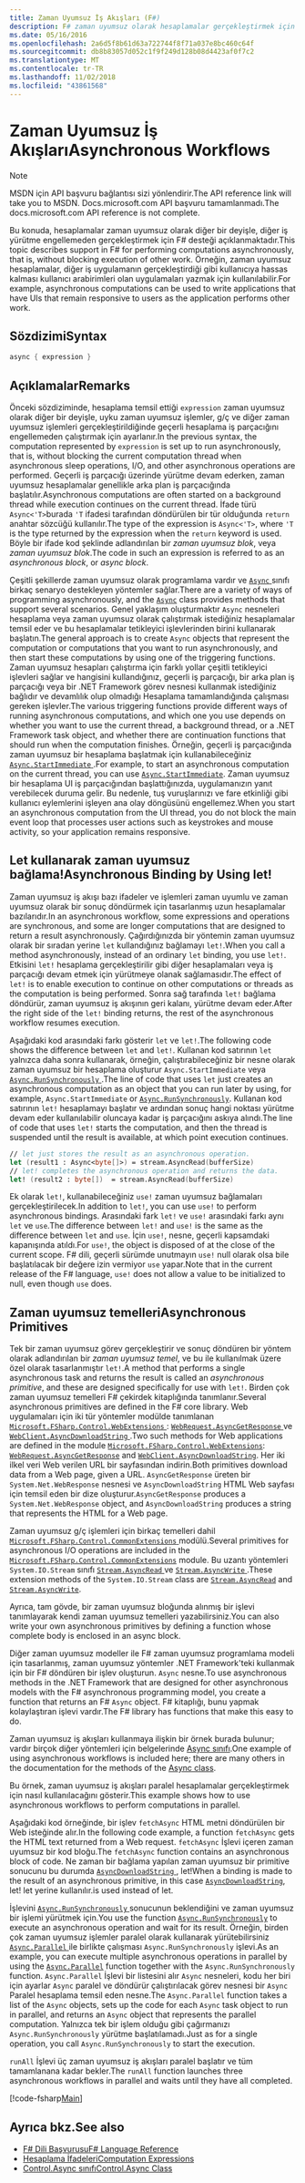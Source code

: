 ```yaml
---
title: Zaman Uyumsuz İş Akışları (F#)
description: F# zaman uyumsuz olarak hesaplamalar gerçekleştirmek için dil programlama desteği hakkında diğer iş yürütme engellemeden yürütülen öğrenin.
ms.date: 05/16/2016
ms.openlocfilehash: 2a6d5f8b61d63a722744f8f71a037e8bc460c64f
ms.sourcegitcommit: db8b83057d052c1f9f249d128b08d4423af0f7c2
ms.translationtype: MT
ms.contentlocale: tr-TR
ms.lasthandoff: 11/02/2018
ms.locfileid: "43861568"
---
```

# <a name="asynchronous-workflows"></a><span data-ttu-id="53b65-103">Zaman Uyumsuz İş Akışları</span><span class="sxs-lookup"><span data-stu-id="53b65-103">Asynchronous Workflows</span></span>

> [!NOTE]
<span data-ttu-id="53b65-104">MSDN için API başvuru bağlantısı sizi yönlendirir.</span><span class="sxs-lookup"><span data-stu-id="53b65-104">The API reference link will take you to MSDN.</span></span>  <span data-ttu-id="53b65-105">Docs.microsoft.com API başvuru tamamlanmadı.</span><span class="sxs-lookup"><span data-stu-id="53b65-105">The docs.microsoft.com API reference is not complete.</span></span>

<span data-ttu-id="53b65-106">Bu konuda, hesaplamalar zaman uyumsuz olarak diğer bir deyişle, diğer iş yürütme engellemeden gerçekleştirmek için F# desteği açıklanmaktadır.</span><span class="sxs-lookup"><span data-stu-id="53b65-106">This topic describes support in F# for performing computations asynchronously, that is, without blocking execution of other work.</span></span> <span data-ttu-id="53b65-107">Örneğin, zaman uyumsuz hesaplamalar, diğer iş uygulamanın gerçekleştirdiği gibi kullanıcıya hassas kalması kullanıcı arabirimleri olan uygulamaları yazmak için kullanılabilir.</span><span class="sxs-lookup"><span data-stu-id="53b65-107">For example, asynchronous computations can be used to write applications that have UIs that remain responsive to users as the application performs other work.</span></span>

## <a name="syntax"></a><span data-ttu-id="53b65-108">Sözdizimi</span><span class="sxs-lookup"><span data-stu-id="53b65-108">Syntax</span></span>

```fsharp
async { expression }
```

## <a name="remarks"></a><span data-ttu-id="53b65-109">Açıklamalar</span><span class="sxs-lookup"><span data-stu-id="53b65-109">Remarks</span></span>

<span data-ttu-id="53b65-110">Önceki sözdiziminde, hesaplama temsil ettiği `expression` zaman uyumsuz olarak diğer bir deyişle, uyku zaman uyumsuz işlemler, g/ç ve diğer zaman uyumsuz işlemleri gerçekleştirildiğinde geçerli hesaplama iş parçacığını engellemeden çalıştırmak için ayarlanır.</span><span class="sxs-lookup"><span data-stu-id="53b65-110">In the previous syntax, the computation represented by `expression` is set up to run asynchronously, that is, without blocking the current computation thread when asynchronous sleep operations, I/O, and other asynchronous operations are performed.</span></span> <span data-ttu-id="53b65-111">Geçerli iş parçacığı üzerinde yürütme devam ederken, zaman uyumsuz hesaplamalar genellikle arka plan iş parçacığında başlatılır.</span><span class="sxs-lookup"><span data-stu-id="53b65-111">Asynchronous computations are often started on a background thread while execution continues on the current thread.</span></span> <span data-ttu-id="53b65-112">İfade türü `Async<'T>`burada `'T` ifadesi tarafından döndürülen bir tür olduğunda `return` anahtar sözcüğü kullanılır.</span><span class="sxs-lookup"><span data-stu-id="53b65-112">The type of the expression is `Async<'T>`, where `'T` is the type returned by the expression when the `return` keyword is used.</span></span> <span data-ttu-id="53b65-113">Böyle bir ifade kod şeklinde adlandırılan bir *zaman uyumsuz blok*, veya *zaman uyumsuz blok*.</span><span class="sxs-lookup"><span data-stu-id="53b65-113">The code in such an expression is referred to as an *asynchronous block*, or *async block*.</span></span>

<span data-ttu-id="53b65-114">Çeşitli şekillerde zaman uyumsuz olarak programlama vardır ve [ `Async` ](https://msdn.microsoft.com/library/03eb4d12-a01a-4565-a077-5e83f17cf6f7) sınıfı birkaç senaryo destekleyen yöntemler sağlar.</span><span class="sxs-lookup"><span data-stu-id="53b65-114">There are a variety of ways of programming asynchronously, and the [`Async`](https://msdn.microsoft.com/library/03eb4d12-a01a-4565-a077-5e83f17cf6f7) class provides methods that support several scenarios.</span></span> <span data-ttu-id="53b65-115">Genel yaklaşım oluşturmaktır `Async` nesneleri hesaplama veya zaman uyumsuz olarak çalıştırmak istediğiniz hesaplamalar temsil eder ve bu hesaplamalar tetikleyici işlevlerinden birini kullanarak başlatın.</span><span class="sxs-lookup"><span data-stu-id="53b65-115">The general approach is to create `Async` objects that represent the computation or computations that you want to run asynchronously, and then start these computations by using one of the triggering functions.</span></span> <span data-ttu-id="53b65-116">Zaman uyumsuz hesapları çalıştırma için farklı yollar çeşitli tetikleyici işlevleri sağlar ve hangisini kullandığınız, geçerli iş parçacığı, bir arka plan iş parçacığı veya bir .NET Framework görev nesnesi kullanmak istediğiniz bağlıdır ve devamlılık olup olmadığı Hesaplama tamamlandığında çalışması gereken işlevler.</span><span class="sxs-lookup"><span data-stu-id="53b65-116">The various triggering functions provide different ways of running asynchronous computations, and which one you use depends on whether you want to use the current thread, a background thread, or a .NET Framework task object, and whether there are continuation functions that should run when the computation finishes.</span></span> <span data-ttu-id="53b65-117">Örneğin, geçerli iş parçacığında zaman uyumsuz bir hesaplama başlatmak için kullanabileceğiniz [ `Async.StartImmediate` ](https://msdn.microsoft.com/library/2f71d1cc-187f-48cf-ac66-e7fda41c46e3).</span><span class="sxs-lookup"><span data-stu-id="53b65-117">For example, to start an asynchronous computation on the current thread, you can use [`Async.StartImmediate`](https://msdn.microsoft.com/library/2f71d1cc-187f-48cf-ac66-e7fda41c46e3).</span></span> <span data-ttu-id="53b65-118">Zaman uyumsuz bir hesaplama UI iş parçacığından başlattığınızda, uygulamanızın yanıt verebilecek duruma gelir. Bu nedenle, tuş vuruşlarınızı ve fare etkinliği gibi kullanıcı eylemlerini işleyen ana olay döngüsünü engellemez.</span><span class="sxs-lookup"><span data-stu-id="53b65-118">When you start an asynchronous computation from the UI thread, you do not block the main event loop that processes user actions such as keystrokes and mouse activity, so your application remains responsive.</span></span>

## <a name="asynchronous-binding-by-using-let"></a><span data-ttu-id="53b65-119">Let kullanarak zaman uyumsuz bağlama!</span><span class="sxs-lookup"><span data-stu-id="53b65-119">Asynchronous Binding by Using let!</span></span>

<span data-ttu-id="53b65-120">Zaman uyumsuz iş akışı bazı ifadeler ve işlemleri zaman uyumlu ve zaman uyumsuz olarak bir sonuç döndürmek için tasarlanmış uzun hesaplamalar bazılarıdır.</span><span class="sxs-lookup"><span data-stu-id="53b65-120">In an asynchronous workflow, some expressions and operations are synchronous, and some are longer computations that are designed to return a result asynchronously.</span></span> <span data-ttu-id="53b65-121">Çağırdığınızda bir yöntemin zaman uyumsuz olarak bir sıradan yerine `let` kullandığınız bağlamayı `let!`.</span><span class="sxs-lookup"><span data-stu-id="53b65-121">When you call a method asynchronously, instead of an ordinary `let` binding, you use `let!`.</span></span> <span data-ttu-id="53b65-122">Etkisini `let!` hesaplama gerçekleştirilir gibi diğer hesaplamaları veya iş parçacığı devam etmek için yürütmeye olanak sağlamasıdır.</span><span class="sxs-lookup"><span data-stu-id="53b65-122">The effect of `let!` is to enable execution to continue on other computations or threads as the computation is being performed.</span></span> <span data-ttu-id="53b65-123">Sonra sağ tarafında `let!` bağlama döndürür, zaman uyumsuz iş akışının geri kalanı, yürütme devam eder.</span><span class="sxs-lookup"><span data-stu-id="53b65-123">After the right side of the `let!` binding returns, the rest of the asynchronous workflow resumes execution.</span></span>

<span data-ttu-id="53b65-124">Aşağıdaki kod arasındaki farkı gösterir `let` ve `let!`.</span><span class="sxs-lookup"><span data-stu-id="53b65-124">The following code shows the difference between `let` and `let!`.</span></span> <span data-ttu-id="53b65-125">Kullanan kod satırının `let` yalnızca daha sonra kullanarak, örneğin, çalıştırabileceğiniz bir nesne olarak zaman uyumsuz bir hesaplama oluşturur `Async.StartImmediate` veya [ `Async.RunSynchronously` ](https://msdn.microsoft.com/library/0a6663a9-50f2-4d38-8bf3-cefd1a51fd6b).</span><span class="sxs-lookup"><span data-stu-id="53b65-125">The line of code that uses `let` just creates an asynchronous computation as an object that you can run later by using, for example, `Async.StartImmediate` or [`Async.RunSynchronously`](https://msdn.microsoft.com/library/0a6663a9-50f2-4d38-8bf3-cefd1a51fd6b).</span></span> <span data-ttu-id="53b65-126">Kullanan kod satırının `let!` hesaplamayı başlatır ve ardından sonuç hangi noktası yürütme devam eder kullanılabilir oluncaya kadar iş parçacığını askıya alındı.</span><span class="sxs-lookup"><span data-stu-id="53b65-126">The line of code that uses `let!` starts the computation, and then the thread is suspended until the result is available, at which point execution continues.</span></span>

```fsharp
// let just stores the result as an asynchronous operation.
let (result1 : Async<byte[]>) = stream.AsyncRead(bufferSize)
// let! completes the asynchronous operation and returns the data.
let! (result2 : byte[])  = stream.AsyncRead(bufferSize)
```

<span data-ttu-id="53b65-127">Ek olarak `let!`, kullanabileceğiniz `use!` zaman uyumsuz bağlamaları gerçekleştirilecek.</span><span class="sxs-lookup"><span data-stu-id="53b65-127">In addition to `let!`, you can use `use!` to perform asynchronous bindings.</span></span> <span data-ttu-id="53b65-128">Arasındaki fark `let!` ve `use!` arasındaki farkı aynı `let` ve `use`.</span><span class="sxs-lookup"><span data-stu-id="53b65-128">The difference between `let!` and `use!` is the same as the difference between `let` and `use`.</span></span> <span data-ttu-id="53b65-129">İçin `use!`, nesne, geçerli kapsamdaki kapanışında atıldı.</span><span class="sxs-lookup"><span data-stu-id="53b65-129">For `use!`, the object is disposed of at the close of the current scope.</span></span> <span data-ttu-id="53b65-130">F# dili, geçerli sürümde unutmayın `use!` null olarak olsa bile başlatılacak bir değere izin vermiyor `use` yapar.</span><span class="sxs-lookup"><span data-stu-id="53b65-130">Note that in the current release of the F# language, `use!` does not allow a value to be initialized to null, even though `use` does.</span></span>

## <a name="asynchronous-primitives"></a><span data-ttu-id="53b65-131">Zaman uyumsuz temelleri</span><span class="sxs-lookup"><span data-stu-id="53b65-131">Asynchronous Primitives</span></span>

<span data-ttu-id="53b65-132">Tek bir zaman uyumsuz görev gerçekleştirir ve sonuç döndüren bir yöntem olarak adlandırılan bir *zaman uyumsuz temel*, ve bu ile kullanılmak üzere özel olarak tasarlanmıştır `let!`.</span><span class="sxs-lookup"><span data-stu-id="53b65-132">A method that performs a single asynchronous task and returns the result is called an *asynchronous primitive*, and these are designed specifically for use with `let!`.</span></span> <span data-ttu-id="53b65-133">Birden çok zaman uyumsuz temelleri F# çekirdek kitaplığında tanımlanır.</span><span class="sxs-lookup"><span data-stu-id="53b65-133">Several asynchronous primitives are defined in the F# core library.</span></span> <span data-ttu-id="53b65-134">Web uygulamaları için iki tür yöntemler modülde tanımlanan [ `Microsoft.FSharp.Control.WebExtensions` ](https://msdn.microsoft.com/library/95ef17bc-ee3f-44ba-8a11-c90fcf4cf003): [ `WebRequest.AsyncGetResponse` ](https://msdn.microsoft.com/library/09a60c31-e6e2-4b5c-ad23-92a86e50060c) ve [ `WebClient.AsyncDownloadString` ](https://msdn.microsoft.com/library/8a85a9b7-f712-4cac-a0ce-0a797f8ea32a).</span><span class="sxs-lookup"><span data-stu-id="53b65-134">Two such methods for Web applications are defined in the module [`Microsoft.FSharp.Control.WebExtensions`](https://msdn.microsoft.com/library/95ef17bc-ee3f-44ba-8a11-c90fcf4cf003): [`WebRequest.AsyncGetResponse`](https://msdn.microsoft.com/library/09a60c31-e6e2-4b5c-ad23-92a86e50060c) and [`WebClient.AsyncDownloadString`](https://msdn.microsoft.com/library/8a85a9b7-f712-4cac-a0ce-0a797f8ea32a).</span></span> <span data-ttu-id="53b65-135">Her iki ilkel veri Web verilen URL bir sayfasından indirin.</span><span class="sxs-lookup"><span data-stu-id="53b65-135">Both primitives download data from a Web page, given a URL.</span></span> <span data-ttu-id="53b65-136">`AsyncGetResponse` üreten bir `System.Net.WebResponse` nesnesi ve `AsyncDownloadString` HTML Web sayfası için temsil eden bir dize oluşturur.</span><span class="sxs-lookup"><span data-stu-id="53b65-136">`AsyncGetResponse` produces a `System.Net.WebResponse` object, and `AsyncDownloadString` produces a string that represents the HTML for a Web page.</span></span>

<span data-ttu-id="53b65-137">Zaman uyumsuz g/ç işlemleri için birkaç temelleri dahil [ `Microsoft.FSharp.Control.CommonExtensions` ](https://msdn.microsoft.com/library/2edb67cb-6814-4a30-849f-b6dbdd042396) modülü.</span><span class="sxs-lookup"><span data-stu-id="53b65-137">Several primitives for asynchronous I/O operations are included in the [`Microsoft.FSharp.Control.CommonExtensions`](https://msdn.microsoft.com/library/2edb67cb-6814-4a30-849f-b6dbdd042396) module.</span></span> <span data-ttu-id="53b65-138">Bu uzantı yöntemleri `System.IO.Stream` sınıfı [ `Stream.AsyncRead` ](https://msdn.microsoft.com/library/85698aaa-bdda-47e6-abed-3730f59fda5e) ve [ `Stream.AsyncWrite` ](https://msdn.microsoft.com/library/1b0a2751-e42a-47e1-bd27-020224adc618).</span><span class="sxs-lookup"><span data-stu-id="53b65-138">These extension methods of the `System.IO.Stream` class are [`Stream.AsyncRead`](https://msdn.microsoft.com/library/85698aaa-bdda-47e6-abed-3730f59fda5e) and [`Stream.AsyncWrite`](https://msdn.microsoft.com/library/1b0a2751-e42a-47e1-bd27-020224adc618).</span></span>

<span data-ttu-id="53b65-139">Ayrıca, tam gövde, bir zaman uyumsuz bloğunda alınmış bir işlevi tanımlayarak kendi zaman uyumsuz temelleri yazabilirsiniz.</span><span class="sxs-lookup"><span data-stu-id="53b65-139">You can also write your own asynchronous primitives by defining a function whose complete body is enclosed in an async block.</span></span>

<span data-ttu-id="53b65-140">Diğer zaman uyumsuz modeller ile F# zaman uyumsuz programlama modeli için tasarlanmış, zaman uyumsuz yöntemler .NET Framework'teki kullanmak için bir F# döndüren bir işlev oluşturun. `Async` nesne.</span><span class="sxs-lookup"><span data-stu-id="53b65-140">To use asynchronous methods in the .NET Framework that are designed for other asynchronous models with the F# asynchronous programming model, you create a function that returns an F# `Async` object.</span></span> <span data-ttu-id="53b65-141">F# kitaplığı, bunu yapmak kolaylaştıran işlevi vardır.</span><span class="sxs-lookup"><span data-stu-id="53b65-141">The F# library has functions that make this easy to do.</span></span>

<span data-ttu-id="53b65-142">Zaman uyumsuz iş akışları kullanmaya ilişkin bir örnek burada bulunur; vardır birçok diğer yöntemleri için belgelerinde [Async sınıfı](https://msdn.microsoft.com/library/03eb4d12-a01a-4565-a077-5e83f17cf6f7).</span><span class="sxs-lookup"><span data-stu-id="53b65-142">One example of using asynchronous workflows is included here; there are many others in the documentation for the methods of the [Async class](https://msdn.microsoft.com/library/03eb4d12-a01a-4565-a077-5e83f17cf6f7).</span></span>

<span data-ttu-id="53b65-143">Bu örnek, zaman uyumsuz iş akışları paralel hesaplamalar gerçekleştirmek için nasıl kullanılacağını gösterir.</span><span class="sxs-lookup"><span data-stu-id="53b65-143">This example shows how to use asynchronous workflows to perform computations in parallel.</span></span>

<span data-ttu-id="53b65-144">Aşağıdaki kod örneğinde, bir işlev `fetchAsync` HTML metni döndürülen bir Web isteğinde alır.</span><span class="sxs-lookup"><span data-stu-id="53b65-144">In the following code example, a function `fetchAsync` gets the HTML text returned from a Web request.</span></span> <span data-ttu-id="53b65-145">`fetchAsync` İşlevi içeren zaman uyumsuz bir kod bloğu.</span><span class="sxs-lookup"><span data-stu-id="53b65-145">The `fetchAsync` function contains an asynchronous block of code.</span></span> <span data-ttu-id="53b65-146">Ne zaman bir bağlama yapılan zaman uyumsuz bir primitive sonucunu bu durumda [ `AsyncDownloadString` ](https://msdn.microsoft.com/library/8a85a9b7-f712-4cac-a0ce-0a797f8ea32a), let!</span><span class="sxs-lookup"><span data-stu-id="53b65-146">When a binding is made to the result of an asynchronous primitive, in this case [`AsyncDownloadString`](https://msdn.microsoft.com/library/8a85a9b7-f712-4cac-a0ce-0a797f8ea32a), let!</span></span> <span data-ttu-id="53b65-147">let yerine kullanılır.</span><span class="sxs-lookup"><span data-stu-id="53b65-147">is used instead of let.</span></span>

<span data-ttu-id="53b65-148">İşlevini [ `Async.RunSynchronously` ](https://msdn.microsoft.com/library/0a6663a9-50f2-4d38-8bf3-cefd1a51fd6b) sonucunun beklendiğini ve zaman uyumsuz bir işlemi yürütmek için.</span><span class="sxs-lookup"><span data-stu-id="53b65-148">You use the function [`Async.RunSynchronously`](https://msdn.microsoft.com/library/0a6663a9-50f2-4d38-8bf3-cefd1a51fd6b) to execute an asynchronous operation and wait for its result.</span></span> <span data-ttu-id="53b65-149">Örneğin, birden çok zaman uyumsuz işlemler paralel olarak kullanarak yürütebilirsiniz [ `Async.Parallel` ](https://msdn.microsoft.com/library/aa9b0355-2d55-4858-b943-cbe428de9dc4) ile birlikte çalışması `Async.RunSynchronously` işlevi.</span><span class="sxs-lookup"><span data-stu-id="53b65-149">As an example, you can execute multiple asynchronous operations in parallel by using the [`Async.Parallel`](https://msdn.microsoft.com/library/aa9b0355-2d55-4858-b943-cbe428de9dc4) function together with the `Async.RunSynchronously` function.</span></span> <span data-ttu-id="53b65-150">`Async.Parallel` İşlevi bir listesini alır `Async` nesneleri, kodu her biri için ayarlar `Async` paralel ve döndürür çalıştırılacak görev nesnesi bir `Async` Paralel hesaplama temsil eden nesne.</span><span class="sxs-lookup"><span data-stu-id="53b65-150">The `Async.Parallel` function takes a list of the `Async` objects, sets up the code for each `Async` task object to run in parallel, and returns an `Async` object that represents the parallel computation.</span></span> <span data-ttu-id="53b65-151">Yalnızca tek bir işlem olduğu gibi çağırmanızı `Async.RunSynchronously` yürütme başlatılamadı.</span><span class="sxs-lookup"><span data-stu-id="53b65-151">Just as for a single operation, you call `Async.RunSynchronously` to start the execution.</span></span>

<span data-ttu-id="53b65-152">`runAll` İşlevi üç zaman uyumsuz iş akışları paralel başlatır ve tüm tamamlanana kadar bekler.</span><span class="sxs-lookup"><span data-stu-id="53b65-152">The `runAll` function launches three asynchronous workflows in parallel and waits until they have all completed.</span></span>

[!code-fsharp[Main](../../../samples/snippets/fsharp/lang-ref-2/snippet8003.fs)]

## <a name="see-also"></a><span data-ttu-id="53b65-153">Ayrıca bkz.</span><span class="sxs-lookup"><span data-stu-id="53b65-153">See also</span></span>

- [<span data-ttu-id="53b65-154">F# Dili Başvurusu</span><span class="sxs-lookup"><span data-stu-id="53b65-154">F# Language Reference</span></span>](index.md)
- [<span data-ttu-id="53b65-155">Hesaplama İfadeleri</span><span class="sxs-lookup"><span data-stu-id="53b65-155">Computation Expressions</span></span>](computation-expressions.md)
- [<span data-ttu-id="53b65-156">Control.Async sınıfı</span><span class="sxs-lookup"><span data-stu-id="53b65-156">Control.Async Class</span></span>](https://msdn.microsoft.com/visualfsharpdocs/conceptual/control.async-class-%5bfsharp%5d)
